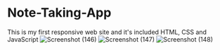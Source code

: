 # Note-Taking-App
This is my first responsive web site and it's included HTML, CSS and JavaScript
![Screenshot (146)](https://github.com/Shehan-Amarasinghe/Note-Taking-App/assets/141644101/effa5b6f-67ef-44c6-ad00-3658db023ff6)
![Screenshot (147)](https://github.com/Shehan-Amarasinghe/Note-Taking-App/assets/141644101/ca6ef1d7-16aa-4902-94d6-8f708090a53a)
![Screenshot (148)](https://github.com/Shehan-Amarasinghe/Note-Taking-App/assets/141644101/8ad8ad26-5138-48df-bdd3-95d53f838185)
